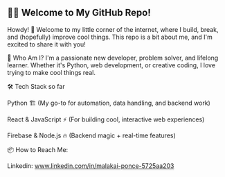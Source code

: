 ## 🧙‍♂️ Welcome to My GitHub Repo!

Howdy! 👋 Welcome to my little corner of the internet, where I build, break, and (hopefully) improve cool things. This repo is a bit about me, and I'm excited to share it with you!

🎯 Who Am I?
I'm a passionate new developer, problem solver, and lifelong learner. Whether it's Python, web development, or creative coding, I love trying to make cool things real.

🛠️ Tech Stack so far

Python 🏗️ (My go-to for automation, data handling, and backend work)

React & JavaScript ⚡ (For building cool, interactive web experiences)

Firebase & Node.js 🔥 (Backend magic + real-time features)

📦 How to Reach Me:

Linkedin: www.linkedin.com/in/malakai-ponce-5725aa203

